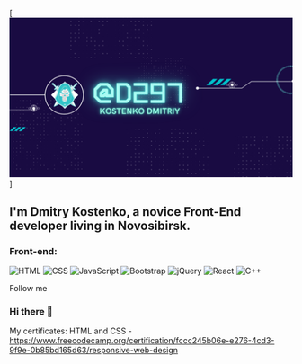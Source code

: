 [![Header](https://github.com/d297/d297/blob/main/assets/d297.png)]

## I'm Dmitry Kostenko, a novice Front-End developer living in Novosibirsk.

### Front-end:

![HTML](https://img.shields.io/badge/-HTML-090909?style=for-the-badge&logo=flutter&logoColor=47C5FB)
![CSS](https://img.shields.io/badge/-CSS-090909?style=for-the-badge&logo=dart&logoColor=097CDB)
![JavaScript](https://img.shields.io/badge/-JavaScript-090909?style=for-the-badge&logo=firebase&logoColor=F8C52C)
![Bootstrap](https://img.shields.io/badge/-Bootstrap-090909?style=for-the-badge&logo=tensorflow&logoColor=F88C00)
![jQuery](https://img.shields.io/badge/-jQuery-090909?style=for-the-badge&logo=JavaScript&logoColor=E9D54D)
![React](https://img.shields.io/badge/-React-090909?style=for-the-badge&logo=.net&logoColor=E5D3FF)
![C++](https://img.shields.io/badge/-C++-090909?style=for-the-badge&logo=C%2b%2b&logoColor=6296CC)

Follow me

### Hi there 👋

My certificates:
HTML and CSS - https://www.freecodecamp.org/certification/fccc245b06e-e276-4cd3-9f9e-0b85bd165d63/responsive-web-design

<!--
**d297/d297** is a ✨ _special_ ✨ repository because its `README.md` (this file) appears on your GitHub profile.

Here are some ideas to get you started:

- 🔭 I’m currently working on ...
- 🌱 I’m currently learning ...
- 👯 I’m looking to collaborate on ...
- 🤔 I’m looking for help with ...
- 💬 Ask me about ...
- 📫 How to reach me: ...
- 😄 Pronouns: ...
- ⚡ Fun fact: ...
-->
